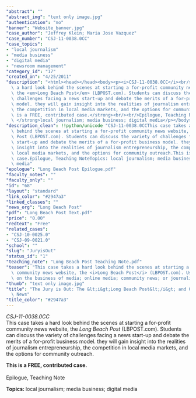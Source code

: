 ```yaml
---
"abstract": ""
"abstract_img": "text only image.jpg"
"authentication": "no"
"banner": "Website_banner.jpg"
"case_author": "Jeffrey Klein; Maria Jose Vazquez"
"case_number": "CSJ-11-0038.0CC"
"case_topics":
- "local journalism"
- "media business"
- "digital media"
- "newsroom management"
"category_id": "17"
"created_on": "4/25/2011"
"description": "<html><head></head><body><p><i>CSJ-11-0038.0CC</i><br/>This case takes\
  \ a hard look behind the scenes at starting a for-profit community news website,\
  \ the <em>Long Beach Post</em> (LBPOST.com). Students can discuss the variety of\
  \ challenges facing a news start-up and debate the merits of a for-profit business\
  \ model. they will gain insight into the realities of journalism entrepreneurship,\
  \ the competition in local media markets, and the options for community outreach.</p><p><strong>This\
  \ is a FREE, contributed case.</strong><br/><br/>Epilogue, Teaching Note</p><p><strong>Topics:\
  \ </strong>local journalism; media business; digital media</p></body></html>"
"description_clean": !!python/unicode "CSJ-11-0038.0CCThis case takes a hard look\
  \ behind the scenes at starting a for-profit community news website, the Long Beach\
  \ Post (LBPOST.com). Students can discuss the variety of challenges facing a news\
  \ start-up and debate the merits of a for-profit business model. they will gain\
  \ insight into the realities of journalism entrepreneurship, the competition in\
  \ local media markets, and the options for community outreach.This is a FREE, contributed\
  \ case.Epilogue, Teaching NoteTopics: local journalism; media business; digital\
  \ media"
"epologue": "Long Beach Post Epilogue.pdf"
"faculty_notes": ""
"faculty_only": ""
"id": "68"
"layout": "standard"
"link_color": "#2947a3"
"linked_classes": ""
"news_org": "Long Beach Post"
"pdf": "Long Beach Post Text.pdf"
"price": "0.00"
"redtext": "Free"
"related_cases":
- "CSJ-10-0025.0"
- "CSJ-09-0021.0"
"school": ""
"slug": "JuryisOut"
"status_id": "1"
"teaching_note": "Long Beach Post Teaching Note.pdf"
"teaser": "This case takes a hard look behind the scenes at starting a for-profit\
  \ community news website, the <i>Long Beach Post</i> (LBPOST.com). Use in courses\
  \ on the business of media; online media; community news; or journalism entrepreneurship."
"thumb": "text only image.jpg"
"title": "The Jury is Out: The &lt;i&gt;Long Beach Post&lt;/i&gt; and Online Local\
  \ News"
"title_color": "#2947a3"
---
```

<html><head></head><body><p><i>CSJ-11-0038.0CC</i><br/>This case takes a hard look behind the scenes at starting a for-profit community news website, the <em>Long Beach Post</em> (LBPOST.com). Students can discuss the variety of challenges facing a news start-up and debate the merits of a for-profit business model. they will gain insight into the realities of journalism entrepreneurship, the competition in local media markets, and the options for community outreach.</p><p><strong>This is a FREE, contributed case.</strong><br/><br/>Epilogue, Teaching Note</p><p><strong>Topics: </strong>local journalism; media business; digital media</p></body></html>
